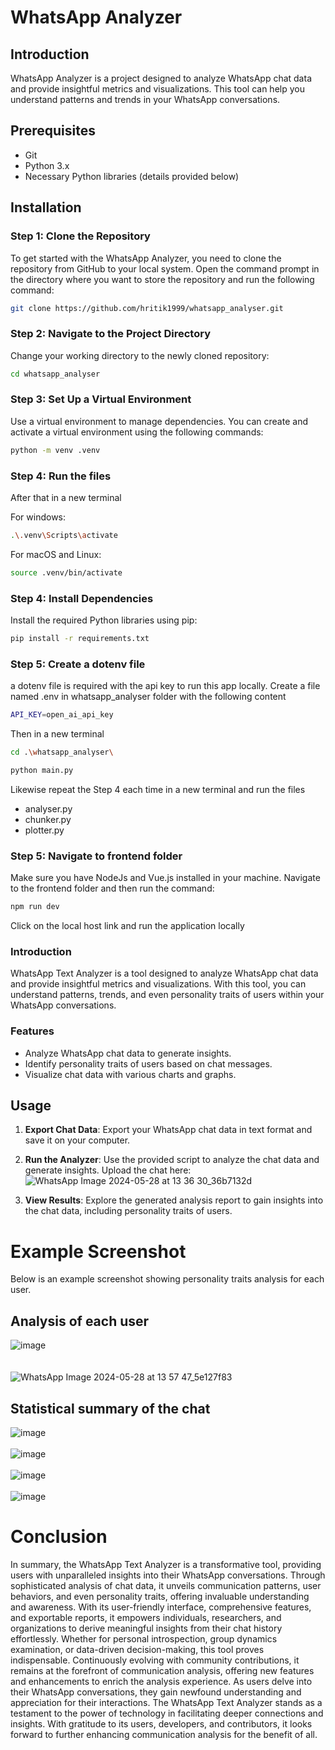 # WhatsApp Analyzer

## Introduction

WhatsApp Analyzer is a project designed to analyze WhatsApp chat data and provide insightful metrics and visualizations. This tool can help you understand patterns and trends in your WhatsApp conversations.

## Prerequisites

- Git
- Python 3.x
- Necessary Python libraries (details provided below)

## Installation

### Step 1: Clone the Repository

To get started with the WhatsApp Analyzer, you need to clone the repository from GitHub to your local system. Open the command prompt in the directory where you want to store the repository and run the following command:

```sh
git clone https://github.com/hritik1999/whatsapp_analyser.git
```

### Step 2: Navigate to the Project Directory

Change your working directory to the newly cloned repository:

```sh
cd whatsapp_analyser
```

### Step 3: Set Up a Virtual Environment
Use a virtual environment to manage dependencies. You can create and activate a virtual environment using the following commands:

```sh
python -m venv .venv
```
### Step 4: Run the files
After that in a new terminal<br>

For windows:

```sh
.\.venv\Scripts\activate
```

For macOS and Linux:
```sh
source .venv/bin/activate
```
### Step 4: Install Dependencies
Install the required Python libraries using pip:
```sh
pip install -r requirements.txt
```
### Step 5: Create a dotenv file
a dotenv file is required with the api key to run this app locally. Create a file named .env in whatsapp_analyser folder with the following content
```sh
API_KEY=open_ai_api_key
```

Then in a new terminal 
```sh
cd .\whatsapp_analyser\
```
```sh
python main.py
```
Likewise repeat the Step 4 each time in a new terminal and run the files 
- analyser.py
- chunker.py
- plotter.py
### Step 5: Navigate to frontend folder
Make sure you have NodeJs and Vue.js installed in your machine. Navigate to the frontend folder and then run the command:
```sh
npm run dev
```
Click on the local host link and run the application locally

### Introduction
WhatsApp Text Analyzer is a tool designed to analyze WhatsApp chat data and provide insightful metrics and visualizations. With this tool, you can understand patterns, trends, and even personality traits of users within your WhatsApp conversations.
### Features
- Analyze WhatsApp chat data to generate insights.
- Identify personality traits of users based on chat messages.
- Visualize chat data with various charts and graphs.
## Usage

1. **Export Chat Data**: Export your WhatsApp chat data in text format and save it on your computer.

2. **Run the Analyzer**: Use the provided script to analyze the chat data and generate insights. Upload the chat here:
   ![WhatsApp Image 2024-05-28 at 13 36 30_36b7132d](https://github.com/hritik1999/whatsapp_analyser/assets/144601619/bbcfad92-3bd3-4679-977f-ca424b93c774)


3. **View Results**: Explore the generated analysis report to gain insights into the chat data, including personality traits of users.

# Example Screenshot
Below is an example screenshot showing personality traits analysis for each user.

## Analysis of each user
![image](https://github.com/hritik1999/whatsapp_analyser/assets/144601619/92bfeab8-8809-4035-b65b-f728fc5347f8)
<br><br><br>
![WhatsApp Image 2024-05-28 at 13 57 47_5e127f83](https://github.com/hritik1999/whatsapp_analyser/assets/144601619/e58473b7-d838-4376-854f-61f63c08849f)
## Statistical summary of the chat 
![image](https://github.com/hritik1999/whatsapp_analyser/assets/144601619/eb11a4cc-56db-42ef-9831-a29e020f6d84)<br><br>
![image](https://github.com/hritik1999/whatsapp_analyser/assets/144601619/2e216a39-002c-41ad-9346-97c6da072a29)<br><br>
![image](https://github.com/hritik1999/whatsapp_analyser/assets/144601619/b36818d5-5c1c-45b6-b5a2-d9267111d08e)<br><br>
![image](https://github.com/hritik1999/whatsapp_analyser/assets/144601619/9ae9c1b2-8f60-4b8d-8f66-cecce48cf93a)
# Conclusion
In summary, the WhatsApp Text Analyzer is a transformative tool, providing users with unparalleled insights into their WhatsApp conversations. Through sophisticated analysis of chat data, it unveils communication patterns, user behaviors, and even personality traits, offering invaluable understanding and awareness. With its user-friendly interface, comprehensive features, and exportable reports, it empowers individuals, researchers, and organizations to derive meaningful insights from their chat history effortlessly. Whether for personal introspection, group dynamics examination, or data-driven decision-making, this tool proves indispensable. Continuously evolving with community contributions, it remains at the forefront of communication analysis, offering new features and enhancements to enrich the analysis experience. As users delve into their WhatsApp conversations, they gain newfound understanding and appreciation for their interactions. The WhatsApp Text Analyzer stands as a testament to the power of technology in facilitating deeper connections and insights. With gratitude to its users, developers, and contributors, it looks forward to further enhancing communication analysis for the benefit of all.













